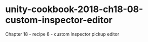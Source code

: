 # unity-cookbook-2018-ch18-08-custom-inspector-editor
Chapter 18 - recipe 8 - custom Inspector pickup editor
